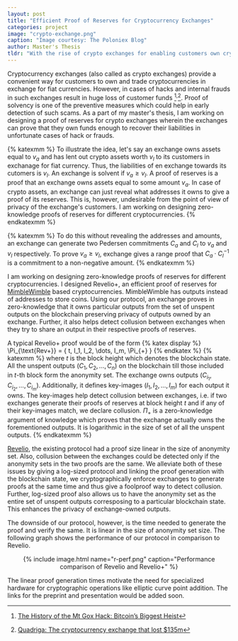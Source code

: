 ```yaml
---
layout: post
title: "Efficient Proof of Reserves for Cryptocurrency Exchanges"
categories: project
image: "crypto-exchange.png"
caption: "Image courtesy: The Poloniex Blog"
author: Master's Thesis
tldr: "With the rise of crypto exchanges for enabling customers own crypto assets, the recent hacks and scams have created a distrust in the minds of customers. I am designing cryptographic protocols as one of the ways to help prevent such undesirable circumstances."
---
```


Cryptocurrency exchanges (also called as crypto exchanges) provide a convenient way for customers to own and trade cryptocurrencies in exchange for fiat currencies. However, in cases of hacks and internal frauds in such exchanges result in huge loss of customer funds [^1]<sup>,</sup>[^2]. 
Proof of solvency is one of the preventive measures which could help in early detection of such scams. As a part of my master's thesis, I am working on designing a proof of reserves for crypto exchanges wherein the exchanges can prove that they own funds enough to recover their liabilities in unfortunate cases of hack or frauds.

{% katexmm %}
To illustrate the idea, let's say an exchange owns assets equal to $v_{a}$ and has lent out crypto assets worth $v_{l}$ to its customers in exchanage for fiat currency. Thus, the liabilities of en exchange towards its cutomers is $v_{l}$. An exchange is solvent if $v_{a} \ge v_{l}$. A proof of reserves is a proof that an exchange owns assets equal to some amount $v_a$. In case of crypto assets, an exchange can just reveal what addresses it owns to give a proof of its reserves. This is, however, undesirable from the point of view of privacy of the exchange's customers. 
I am working on designing zero-knowledge proofs of reserves for different cryptocurrencies.
{% endkatexmm %} 

{% katexmm %}
To do this without revealing the addresses and amounts, an exchange can generate two Pedersen commitments $C_a$ and $C_l$ to $v_a$ and $v_l$ respectively. To prove $v_a \ge v_l$, exchange gives a range proof that $C_a \cdot C_l^{-1}$ is a commitment to a non-negative amount.
{% endkatexmm %}

I am working on designing zero-knowledge proofs of reserves for different cryptocurrencies. I designed Revelio+, an efficient proof of reserves for [MimbleWimble](https://github.com/mimblewimble/) based cryptocurrencies. MimbleWimble has outputs instead of addresses to store coins. Using our protocol, an exchange proves in zero-knowledge that it owns particular outputs from the set of unspent outputs on the blockchain preserving privacy of outputs owned by an exchange. Further, it also helps detect collusion between exchanges when they try to share an output in their respective proofs of reserves.

A typical Revelio+ proof would be of the form
{% katex display %}
\Pi_{\text{Rev+}} = \{ t, I_1, I_2, \dots, I_m, \Pi_{+}  \}
{% endkatex %}
{% katexmm %}
where $t$ is the block height which denotes the blockchain state. All the unspent outputs $(C_1, C_2, \dots, C_n)$ on the blockchain till those included in $t$-th block form the anonymity set. The exchange owns outputs $(C_{i_1}, C_{i_2}, \dots, C_{i_m})$. Additionally, it defines key-images $(I_1, I_2, \dots, I_{m})$ for each output it owns. The key-images help detect collusion between exchanges, i.e. if two exchanges generate their proofs of reserves at block height $t$ and if any of their key-images match, we declare collusion. $\Pi_{+}$ is a zero-knowledge argument of knowledge which proves that the exchange actually owns the forementioned outputs. It is logarithmic in the size of set of all the unspent outputs.
{% endkatexmm %}

[Revelio](https://eprint.iacr.org/2019/684.pdf), the existing protocol had a proof size linear in the size of anonymity set. Also, collusion between the exchanges could be detected only if the anonymity sets in the two proofs are the same. We alleviate both of these issues by giving a log-sized protocol and linking the proof generation with the blockchain state, we cryptographically enforce exchanges to generate proofs at the same time and thus give a foolproof way to detect collusion. Further, log-sized proof also allows us to have the anonymity set as the entire set of unspent outputs corresposing to a particular blockchain state. This enhances the privacy of exchange-owned outputs.

The downside of our protocol, however, is the time needed to generate the proof and verify the same. It is linear in the size of anonymity set size. The following graph shows the performance of our protocol in comparison to Revelio.

<center>
{% include image.html name="r-perf.png" caption="Performance comparison of Revelio and Revelio+" %}
</center>

The linear proof generation times motivate the need for specialized hardware for cryptographic operations like elliptic curve point addition. The links for the preprint and presentation would be added soon.

[^1]: [The History of the Mt Gox Hack: Bitcoin’s Biggest Heist](https://blockonomi.com/mt-gox-hack/)
[^2]: [Quadriga: The cryptocurrency exchange that lost $135m](https://www.bbc.com/news/world-us-canada-47203706)